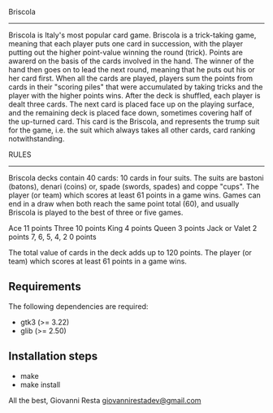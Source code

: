 Briscola
**************
Briscola is Italy's most popular card game. Briscola is a trick-taking game, meaning that each player puts one card in succession, with the player putting out the higher point-value winning the round (trick). Points are awarerd on the basis of the cards involved in the hand. The winner of the hand then goes on to lead the next round, meaning that he puts out his or her card first. When all the cards are played, players sum the points from cards in their "scoring piles" that were accumulated by taking tricks and the player with the higher points wins. After the deck is shuffled, each player is dealt three cards. The next card is placed face up on the playing surface, and the remaining deck is placed face down, sometimes covering half of the up-turned card. This card is the Briscola, and represents the trump suit for the game, i.e. the suit which always takes all other cards, card ranking notwithstanding.

RULES
*****
Briscola decks contain 40 cards: 10 cards in four suits. The suits are bastoni (batons), denari (coins) or, spade (swords, spades) and coppe "cups".
The player (or team) which scores at least 61 points in a game wins. Games can end in a draw when both reach the same point total (60), and usually Briscola is played to the best of three or five games.

Ace						11 points
Three					10 points
King					4 points
Queen					3 points
Jack or Valet			2 points
7, 6, 5, 4, 2 			0 points

The total value of cards in the deck adds up to 120 points. The player (or team) which scores at least 61 points in a game wins.

Requirements
------------

The following dependencies are required:

* gtk3 (>= 3.22)
* glib (>= 2.50)

Installation steps
-----------------

 - make
 - make install
 
All the best,
Giovanni Resta <giovannirestadev@gmail.com>

